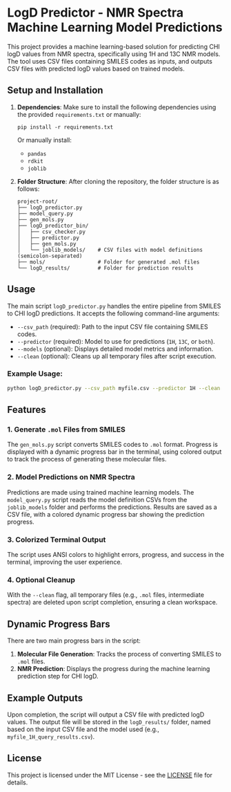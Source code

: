 
# LogD Predictor - NMR Spectra Machine Learning Model Predictions

This project provides a machine learning-based solution for predicting CHI logD values from NMR spectra, specifically using 1H and 13C NMR models. The tool uses CSV files containing SMILES codes as inputs, and outputs CSV files with predicted logD values based on trained models.

## Setup and Installation

1. **Dependencies**:
   Make sure to install the following dependencies using the provided `requirements.txt` or manually:

   ```
   pip install -r requirements.txt
   ```
   Or manually install:
   - `pandas`
   - `rdkit`
   - `joblib`

2. **Folder Structure**:
   After cloning the repository, the folder structure is as follows:

   ```
   project-root/
   ├── logD_predictor.py
   ├── model_query.py
   ├── gen_mols.py
   ├── logD_predictor_bin/
   │   ├── csv_checker.py
   │   ├── predictor.py
   │   ├── gen_mols.py
   │   └── joblib_models/    # CSV files with model definitions (semicolon-separated)
   ├── mols/                 # Folder for generated .mol files
   └── logD_results/         # Folder for prediction results
   ```

## Usage

The main script `logD_predictor.py` handles the entire pipeline from SMILES to CHI logD predictions. It accepts the following command-line arguments:

- `--csv_path` (required): Path to the input CSV file containing SMILES codes.
- `--predictor` (required): Model to use for predictions (`1H`, `13C`, or `both`).
- `--models` (optional): Displays detailed model metrics and information.
- `--clean` (optional): Cleans up all temporary files after script execution.

### Example Usage:

```bash
python logD_predictor.py --csv_path myfile.csv --predictor 1H --clean
```

## Features

### 1. Generate `.mol` Files from SMILES

The `gen_mols.py` script converts SMILES codes to `.mol` format. Progress is displayed with a dynamic progress bar in the terminal, using colored output to track the process of generating these molecular files.

### 2. Model Predictions on NMR Spectra

Predictions are made using trained machine learning models. The `model_query.py` script reads the model definition CSVs from the `joblib_models` folder and performs the predictions. Results are saved as a CSV file, with a colored dynamic progress bar showing the prediction progress.

### 3. Colorized Terminal Output

The script uses ANSI colors to highlight errors, progress, and success in the terminal, improving the user experience.

### 4. Optional Cleanup

With the `--clean` flag, all temporary files (e.g., `.mol` files, intermediate spectra) are deleted upon script completion, ensuring a clean workspace.

## Dynamic Progress Bars

There are two main progress bars in the script:
1. **Molecular File Generation**: Tracks the process of converting SMILES to `.mol` files.
2. **NMR Prediction**: Displays the progress during the machine learning prediction step for CHI logD.

## Example Outputs

Upon completion, the script will output a CSV file with predicted logD values. The output file will be stored in the `logD_results/` folder, named based on the input CSV file and the model used (e.g., `myfile_1H_query_results.csv`).

## License

This project is licensed under the MIT License - see the [LICENSE](LICENSE) file for details.
